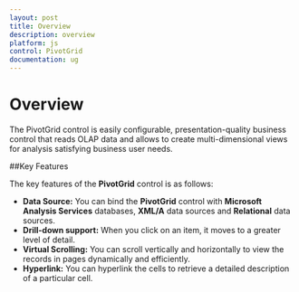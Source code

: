 ```yaml
---
layout: post
title: Overview
description: overview 
platform: js
control: PivotGrid
documentation: ug
---
```


# Overview 

The PivotGrid control is easily configurable, presentation-quality business control that reads OLAP data and allows to create multi-dimensional views for analysis satisfying business user needs.

##Key Features

The key features of the **PivotGrid** control is as follows:

 * **Data Source:** You can bind the **PivotGrid** control with **Microsoft Analysis Services** databases, **XML/A** data sources and **Relational** data sources.
 * **Drill-down support:** When you click on an item, it moves to a greater level of detail.
 * **Virtual Scrolling:** You can scroll vertically and horizontally to view the records in pages dynamically and efficiently.
 * **Hyperlink:** You can hyperlink the cells to retrieve a detailed description of a particular cell. 




